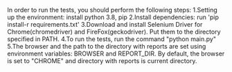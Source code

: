 In order to run the tests, you should perform the following steps:
1.Setting up the environment: install python 3.8, pip
2.Install dependencies: run 'pip install-r requirements.txt'
3.Download and install Selenium Driver for Chrome(chromedriver) and FireFox(geckodriver). Put them to the directory specified in PATH.
4.To run the tests, run the command "python main.py"
5.The browser and the path to the directory with reports are set using environment variables: BROWSER and REPORT_DIR. 
By default, the browser is set to "CHROME" and directory with reports is current directory.